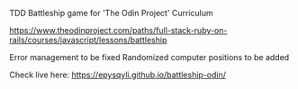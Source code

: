 TDD Battleship game for 'The Odin Project' Curriculum

https://www.theodinproject.com/paths/full-stack-ruby-on-rails/courses/javascript/lessons/battleship

Error management to be fixed
Randomized computer positions to be added

Check live here:
https://epysqyli.github.io/battleship-odin/
